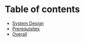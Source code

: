 # Table of contents

* [System Design](README.md)
* [Prerequisites](prerequisites.md)
* [Overall](overall.md)
